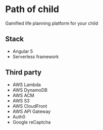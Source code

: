 Path of child
=============

Gamified life planning platform for your child


Stack
-----

- Angular 5
- Serverless framework


Third party
-----------

- AWS Lambda
- AWS DynamoDB
- AWS ACM
- AWS S3
- AWS CloudFront
- AWS API Gateway
- Auth0
- Google reCaptcha
